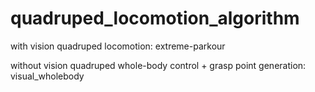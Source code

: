 # quadruped_locomotion_algorithm

with vision quadruped locomotion: extreme-parkour

without vision quadruped whole-body control + grasp point generation: visual_wholebody


